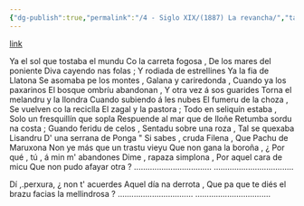```yaml
---
{"dg-publish":true,"permalink":"/4 - Siglo XIX/(1887) La revancha/","tags":["#Siglo_19","central","Frai_Domingo_Hevia_y_Prieto","escrito","Oviedo","a1887","poema"]}
---
```


[link](https://asturies.com/cavedaynava/hevia.txt)

 Ya el sol que tostaba el mundu
Co la carreta fogosa , 
De los mares del poniente 
Diva cayendo nas folas ; 
Y rodiada de estrellines
Ya la fia de Llatona
Se asomaba pe los montes ,
Galana y cariredonda ,
Cuando ya los paxarinos 
El bosque ombríu abandonan , 
Y otra vez á sos guarides
Torna el melandru y la llondra
Cuando subiendo á les nubes
El fumeru de la choza ,
Se vuelven co la reciclla
El zagal y la pastora ;
Todo en seliquín estaba ,
Solo un fresquillín que sopla
Respuende al mar que de Iloñe
Retumba sordu na costa ;
Guando feridu de celos ,
Sentadu sobre una roza ,
Tal se quexaba Lisandru
D' una serrana de Ponga
 " Si sabes , cruda Filena ,
Que Pachu de Maruxona 
Non ye más que un trastu vieyu 
Que non gana la boroña ,
¿ Por qué , tú , á min m' abandones
Dime , rapaza simplona ,
Por aquel cara de micu
Que non pudo afayar otra ?
..................................
...................................

 Dí ,.perxura, ¿ non t' acuerdes 
Aquel día na derrota ,
Que pa que te diés el brazu
facias la mellindrosa ?
.................................
.................................
